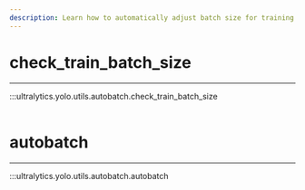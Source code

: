 ```yaml
---
description: Learn how to automatically adjust batch size for training YOLO with Ultralytics' check_train_batch_size function. Optimize your training time today.
---
```


# check_train_batch_size
---
:::ultralytics.yolo.utils.autobatch.check_train_batch_size
<br><br>

# autobatch
---
:::ultralytics.yolo.utils.autobatch.autobatch
<br><br>